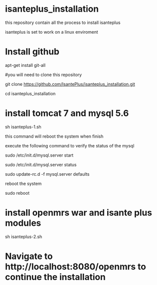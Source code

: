 # isanteplus_installation
this repository contain all the process to install isanteplus

isanteplus is set to work on a linux enviroment 
 

# Install github 
apt-get install git-all 

#you will need to clone this repository

git clone https://github.com/IsantePlus/isanteplus_installation.git

cd isanteplus_installation

# install tomcat 7 and mysql 5.6

sh isanteplus-1.sh 

this command will reboot the system when finish

execute the following command to verify the status of the mysql

sudo /etc/init.d/mysql.server start

sudo /etc/init.d/mysql.server status

sudo update-rc.d -f mysql.server defaults

reboot the system 

sudo reboot

# install openmrs war and isante plus modules
sh isanteplus-2.sh 

# Navigate to http://localhost:8080/openmrs to continue the installation

